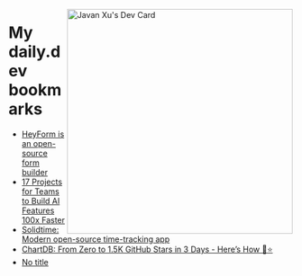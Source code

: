
<a href="https://app.daily.dev/JavanXU"><img align="right" src="https://api.daily.dev/devcards/e45a150971844cd6959a94bb94e861ea.png?r=quw" width="400" alt="Javan Xu's Dev Card"/></a>

# My daily.dev bookmarks
<!-- daily.dev BOOKMARKS:START -->
- [HeyForm is an open-source form builder](https://app.daily.dev/posts/0E8jJmIcK?utm_source=rss&utm_medium=bookmarks&utm_campaign=6ueXw3FRNQzpNtewCDbI6)
- [17 Projects for Teams to Build AI Features 100x Faster](https://app.daily.dev/posts/ylqMRUCCj?utm_source=rss&utm_medium=bookmarks&utm_campaign=6ueXw3FRNQzpNtewCDbI6)
- [Solidtime: Modern open-source time-tracking app](https://app.daily.dev/posts/d4lzafNng?utm_source=rss&utm_medium=bookmarks&utm_campaign=6ueXw3FRNQzpNtewCDbI6)
- [ChartDB: From Zero to 1.5K GitHub Stars in 3 Days - Here’s How 🚀⭐️](https://app.daily.dev/posts/wJx2e6Vo1?utm_source=rss&utm_medium=bookmarks&utm_campaign=6ueXw3FRNQzpNtewCDbI6)
- [No title](https://app.daily.dev/posts/jJvJwsZjl?utm_source=rss&utm_medium=bookmarks&utm_campaign=6ueXw3FRNQzpNtewCDbI6)
<!-- daily.dev BOOKMARKS:END -->
